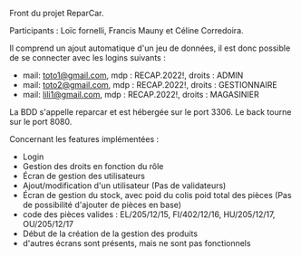 Front du projet ReparCar.

Participants : Loïc fornelli, Francis Mauny et Céline Corredoira.

Il comprend un ajout automatique d'un jeu de données, il est donc possible de se connecter avec les logins suivants :

- mail: toto1@gmail.com, mdp : RECAP.2022!, droits : ADMIN
- mail: toto2@gmail.com, mdp : RECAP.2022!, droits : GESTIONNAIRE
- mail: lili1@gmail.com, mdp : RECAP.2022!, droits : MAGASINIER

La BDD s'appelle reparcar et est hébergée sur le port 3306.
Le back tourne sur le port 8080.

Concernant les features implémentées :
- Login
- Gestion des droits en fonction du rôle
- Écran de gestion des utilisateurs
- Ajout/modification d'un utilisateur (Pas de validateurs)
- Écran de gestion du stock, avec poid du colis poid total des pièces (Pas de possibilité d'ajouter de pièces en base)
- code des pièces valides : EL/205/12/15, FI/402/12/16, HU/205/12/17, OU/205/12/17
- Début de la création de la gestion des produits
- d'autres écrans sont présents, mais ne sont pas fonctionnels

